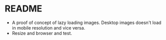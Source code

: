 # README #

* A proof of concept of lazy loading images. Desktop images doesn't load in mobile resolution and vice versa.
* Resize and browser and test.
